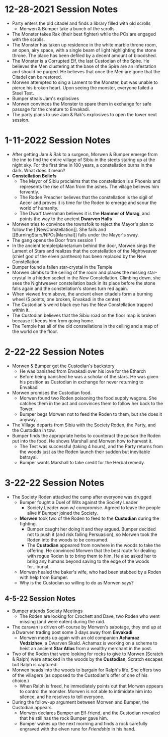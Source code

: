 # 12-28-2021 Session Notes
- Party enters the old citadel and finds a library filled with old scrolls
	- Morwen & Bumper take a bunch of the scrolls
- The Monster takes Rak (their best fighter) while the PCs are engaged with the scrolls.
- The Monster has taken up residence in the white marble throne room, an open, airy space, with a single beam of light highlighting the stone throne.  The place has been defiled by a decent amount of bloodshed.
- The Monster is a Corrupted Elf, the last Custodian of the Spire.  He believes the Men clustering at the base of the Spire are an infestation and should be purged.  He believes that once the Men are gone that the Citadel can be restored.
- Morwen attempted to sing a Lament to the Monster, but was unable to pierce his broken heart.  Upon seeing the monster, everyone failed a Steel Test.
- Bumper steals Jam's explosives
- Morwen convinces the Monster to spare them in exchange for safe passage for the creature to Envakadi.
- The party plans to use Jam & Rak's explosives to open the tower next session.

# 1-11-2022 Session Notes
- After getting Jam & Rak to a surgeon, Morwen & Bumper emerge from the inn to find the entire village of Sibiu in the steets staring up at the night sky.  For the first time in 100 years, a constellation burns in the dark.  What does it mean?
- **Constellation Beliefs**
	- The Mayor of Sibiu proclaims that the constellation is a Phoenix and represents the rise of Man from the ashes.  The village believes him fervently.
	- The Roden Preacher believes that the constellation is the sigil of Aecer and proves it is time for the Roden to emerge and scour the world of humanity.
	- The Dwarf tavernman believes it is the **Hammer of Morag**, and points the way to the ancient **Dwarven Halls**
- Morwen tries to convince the townsfolk to reject the Mayor's plan to follow the [[NewConstellation]].  She fails and [[BurningStars/NPCs|Marshal]] falls under the Mayor's sway.
- The gang opens the Door from session 1
- In the ancient temple/planetarium behind the door, Morwen sings the Lament of Stars and realizes that the constellation of the Nightweaver (chief god of the elven pantheon) has been replaced by the New Constellation
- Bumper found a fallen star-crystal in the Temple
- Morwen climbs to the ceiling of the room and places the missing star-crystal in a hidden socket in the New Constellation.  Climbing down, she sees the Nightweaver constellation back in its place before the stone falls again and the constellation's stones turn red again.
- When viewed from above, the ancient elven citadels form a burning wheel (5 points, one broken, Envakadi in the center)
- The Custodian's weird black eye has the New Constellation trapped within it.
- The Custodian believes that the Sibiu road on the floor map is broken because it keeps him from going home.
- The Temple has all of the old constellations in the ceiling and a map of the world on the floor.

# 2-22-22 Session Notes
- Morwen & Bumper get the Custodian's backstory
	- He was banished from Envakadi over his love for the Etharch
	- Before being banished he was a scholar of the stars.  He was given his position as Custodian in exchange for never returning to Envakadi
- Morwen promises the Custodian food.
	- Morwen found two Roden poisoning the food supply wagons.  She catches them in the act and convinces them to follow her back to the Tower.
	- Bumper begs Morwen not to feed the Roden to them, but she does it anyway.
- The Village departs from Sibiu with the Society Roden, the Party, and the Custodian in tow.
- Bumper finds the appropriate herbs to counteract the poison the Roden put into the food.  He shows Marshall and Morwen how to harvest it.
	- The Test was successful (taking 4 hours), and the Party returns from the woods just as the Roden launch their sudden but inevitable betrayal.
	- Bumper wants Marshall to take credit for the Herbal remedy.

# 3-22-22 Session Notes
- The Society Roden attacked the camp after everyone was drugged
	- Bumper fought a Duel of Wits against the Society Leader
		- Society Leader won w/ compromise.  Agreed to leave the people alive if Bumper joined the Society.
	- **Morwen** took two of the Roden to feed to the **Custodian** during the fighting.
		- Bumper caught her doing it and they argued.  Bumper decided not to push it (and risk failing Persuasion), so Morwen took the Roden into the woods to be consumed.
		- The **Custodian** appeared from nowhere in the woods to take the offering.  He convinced Morwen that the best route for dealing with rogue Roden is to bring them to him.  He also asked her to bring any humans beyond saving to the edge of the woods for...burial.
	- Morwen healed the baker's wife, who had been stabbed by a Roden with help from Bumper.
	- Why is the Custodian so willing to do as Morwen says?

## 4-5-22 Session Notes
* Bumper attends Society Meetings
	* The Roden are looking for Crochett and Dave, two Roden who went missing (and were eaten) during the raid.
* The caravan is driven off-course by Morwen's sabotage, they end up at a Dwarven trading post some 3 days away from **Envakadi**
	* Morwen meets up again with an old companion **Achamaz Vedzizhev**, a Dwarven Skald.  Achamaz is working on a scheme to heist an ancient **Star Atlas** from a wealthy merchant in the post.
* Two of the Roden that were looking for rocks to give to Morwen (Scratch & Ralph) were attacked in the woods by the **Custodian**, Scratch escapes but Ralph is captured.
* Morwen heads into the woods to bargain for Ralph's life.  She offers two of the villagers (as opposed to the Custodian's offer of one of his choice.)
	* When Ralph is freed, he immediately points out that Morwen appears to control the monster.  Morwen is not able to intimidate him into silence, and he resolves to tell everyone.
* During the follow-up argument between Morwen and Bumper, the Custodian appears.
	* Morwen declares Bumper an Elf-friend, and the Custodian revealed that he still has the rock Bumper gave him.
	* Bumper wakes up the next morning and finds a rock carefully engraved with the elven rune for *Friendship* in his hand.
